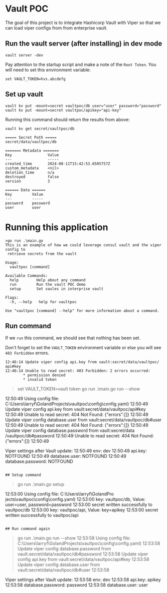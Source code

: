 # Vault POC

The goal of this project is to integrate Hashicorp Vault with Viper so that we can load viper configs from 
from enterprise vault.

## Run the vault server (after installing) in dev mode

```
vault server -dev
```

Pay attention to the startup script and make a note of the `Root Token`.  You will need to set this
environment variable:

```
set VAULT_TOKEN=hvs.abcdefg
```

## Set up vault

```
vault kv put -mount=secret vaultpoc/db user="user" password="password"
vault kv put -mount=secret vaultpoc/apikey="api-key"
```

Running this command should return the results from above:

```
vault kv get secret/vaultpoc/db

===== Secret Path =====
secret/data/vaultpoc/db

======= Metadata =======
Key                Value
---                -----
created_time       2024-08-11T15:42:53.6505757Z
custom_metadata    <nil>
deletion_time      n/a
destroyed          false
version            3

====== Data ======
Key         Value
---         -----
password    password
user        user
```

# Running this application

```
>go run .\main.go
This is an example of how we could leverage consul vault and the viper config to
 retrieve secrets from the vault

Usage:
  vaultpoc [command]

Available Commands:
  help        Help about any command
  run         Run the vault POC demo
  setup       Set vaules in interprise vault

Flags:
  -h, --help   help for vaultpoc

Use "vaultpoc [command] --help" for more information about a command.
```

## Run command

If we `run` this command, we should see that nothing has been set.

Don't forget to set the `VAULT_TOKEN` environment variable or else you will see `403 Forbidden` errors.

```
12:46:14 Update viper config api.key from vault:secret/data/vaultpoc/
api#key
12:46:14 Unable to read secret: 403 Forbidden: 2 errors occurred:
        * permission denied
        * invalid token
```
> set VAULT_TOKEN=vault token
> go run .\main.go run --show

12:50:49 Using config file: C:\Users\larryf\GolandProjects\vaultpoc\config\config.yaml)
12:50:49 Update viper config api.key from vault:secret/data/vaultpoc/api#key
12:50:49 Unable to read secret: 404 Not Found: {"errors":[]}
12:50:49 Update viper config database.user from vault:secret/data/vaultpoc/db#user
12:50:49 Unable to read secret: 404 Not Found: {"errors":[]}
12:50:49 Update viper config database.password from vault:secret/data
/vaultpoc/db#password
12:50:49 Unable to read secret: 404 Not Found: {"errors":[]}
12:50:49

Viper settings after Vault update:
12:50:49 env: dev
12:50:49 api.key: NOTFOUND
12:50:49 database.user: NOTFOUND
12:50:49 database.password: NOTFOUND
```

## Setup command

```
>go run .\main.go setup

12:53:00 Using config file: C:\Users\larryf\GolandPro
jects\vaultpoc\config\config.yaml)
12:53:00 key: vaultpoc/db, Value: user=user, password=password
12:53:00 secret written successfully to vaultpoc/db
12:53:00 key: vaultpoc/api, Value: key=apikey
12:53:00 secret written successfully to vaultpoc/api
```

## Run command again

```
>go run .\main.go run --show
12:53:58 Using config file: C:\Users\larryf\GolandProjects\vaultpoc\config\config.yaml)
12:53:58 Update viper config database.password from vault:secret/data/vaultpoc/db#password
12:53:58 Update viper config api.key from vault:secret/data/vaultpoc/api#key
12:53:58 Update viper config database.user from vault:secret/data/vaultpoc/db#user
12:53:58

Viper settings after Vault update:
12:53:58 env: dev
12:53:58 api.key: apikey
12:53:58 database.password: password
12:53:58 database.user: user
```
